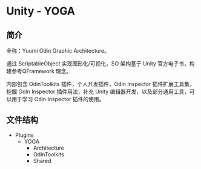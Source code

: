 # Unity - YOGA

## 简介

全称：Yuumi Odin Graphic Architecture。

通过 ScriptableObject 实现图形化/可视化，SO 架构基于 Unity 官方电子书，构建参考QFramework 理念。

内部包含 OdinToolkits 插件，个人开发插件，Odin Inspector 插件扩展工具集，挖掘 Odin Inspector 插件用法，补充 Unity 编辑器开发，以及部分通用工具，可以用于学习 Odin Inspector 插件的使用。

## 文件结构

- Plugins
  - YOGA
    - Architecture
    - OdinToolkits
    - Shared
